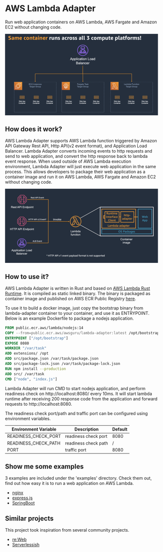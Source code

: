 # AWS Lambda Adapter

Run web application containers on AWS Lambda, AWS Fargate and Amazon EC2 without changing code.

![all 3 compute](docs/images/all-3-compute.png)

## How does it work?

AWS Lambda Adapter supports AWS Lambda function triggered by Amazon API Gateway Rest API, Http API(v2 event format), and Application Load Balancer.
Lambda Adapter converts incoming events to http requests and send to web application, and convert the http response back to lambda event response. 
When used outside of AWS Lambda execution environment, Lambda Adapter will just execute web application in the same process. 
This allows developers to package their web application as a container image and run it on AWS Lambda, AWS Fargate and Amazon EC2 without changing code.

![Lambda Adapter](docs/images/lambda-adapter-overview.png)

## How to use it? 

AWS Lambda Adapter is written in Rust and based on [AWS Lambda Rust Runtime](https://github.com/awslabs/aws-lambda-rust-runtime). It is compiled as static linked binary. 
The binary is packaged as container image and published on AWS ECR Public Registry [here](https://gallery.ecr.aws/awsguru/lambda-adapter). 

To use it to build a docker image, just copy the bootstrap binary from lambda-adapter container to your container, and use it as ENTRYPOINT. 
Below is an example Dockerfile to package a nodejs application. 

```dockerfile
FROM public.ecr.aws/lambda/nodejs:14
COPY --from=public.ecr.aws/awsguru/lambda-adapter:latest /opt/bootstrap /opt/bootstrap
ENTRYPOINT ["/opt/bootstrap"]
EXPOSE 8080
WORKDIR "/var/task"
ADD extensions/ /opt
ADD src/package.json /var/task/package.json
ADD src/package-lock.json /var/task/package-lock.json
RUN npm install --production
ADD src/ /var/task
CMD ["node", "index.js"]
```
Lambda Adapter will run CMD to start nodejs application, and perform readiness check on http://localhost:8080/ every 10ms. 
It will start lambda runtime after receiving 200 response code from the application and forward requests to http://localhost:8080. 

The readiness check port/path and traffic port can be configured using environment variables. 

|Environment Variable|Description          |Default|
|--------------------|---------------------|-------|
|READINESS_CHECK_PORT|readiness check port | 8080  |
|READINESS_CHECK_PATH|readiness check path | /     |
|PORT                |traffic port         | 8080  |

## Show me some examples

3 examples are included under the 'examples' directory. Check them out, find out how easy it is to run a web application on AWS Lambda. 

- [nginx](examples/nginx)
- [express.js](examples/expressjs)
- [SpringBoot](examples/springboot)


## Similar projects 

This project took inspiration from several community projects. 

- [re:Web](https://github.com/apparentorder/reweb)
- [Serverlessish](https://github.com/glassechidna/serverlessish)

